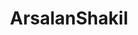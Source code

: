 ---
title: ArsalanShakil
github: https://github.com/ArsalanShakil
mode: dark
transition: 3s
archetype:
- Badges | Tags | Icons
---